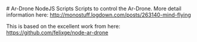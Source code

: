 # Ar-Drone NodeJS Scripts
Scripts to control the Ar-Drone.  More detail information here: http://monostuff.logdown.com/posts/263140-mind-flying

This is based on the excellent work from here:  https://github.com/felixge/node-ar-drone

